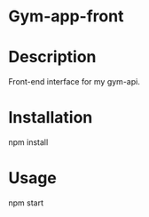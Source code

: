 # Gym-app-front

# Description

Front-end interface for my gym-api.

# Installation

npm install

# Usage

npm start
